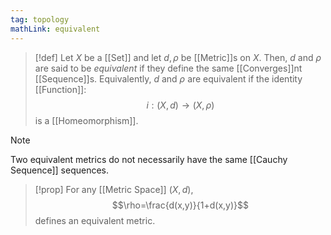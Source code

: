 ```yaml
---
tag: topology
mathLink: equivalent
---
```

>[!def]
Let $X$ be a [[Set]] and let $d,\rho$ be [[Metric]]s on $X$. Then, $d$ and $\rho$ are said to be *equivalent* if they define the same [[Converges]]nt [[Sequence]]s. Equivalently, $d$ and $\rho$ are equivalent if the identity [[Function]]:
$$i:(X,d)\rightarrow(X,\rho)$$ is a [[Homeomorphism]].

>[!note]
>Two equivalent metrics do not necessarily have the same [[Cauchy Sequence]] sequences.

>[!prop]
For any [[Metric Space]] $(X,d)$,
$$\rho=\frac{d(x,y)}{1+d(x,y)}$$
defines an equivalent metric.


